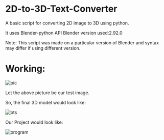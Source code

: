 # 2D-to-3D-Text-Converter
A basic script for converting 2D image to 3D using python.

It uses Blender-python API 
Blender version used:2.92.0

Note: 
This script was made on a particular version of Blender and syntax may differ if using different version.

# Working:
![pic](https://user-images.githubusercontent.com/78094309/118497479-bc4fc100-b742-11eb-9b1d-3c280ee2b52e.jpg)

Let the above picture be our test image.

So, the final 3D model would look like:


![bts](https://user-images.githubusercontent.com/78094309/118497787-05077a00-b743-11eb-8d2b-22048d8276ba.png)

Our Project would look like:

![program](https://user-images.githubusercontent.com/78094309/118497925-249ea280-b743-11eb-8697-9aea663d43fa.png)
